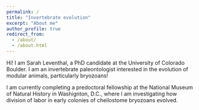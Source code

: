 ```yaml
---
permalink: /
title: "Invertebrate evolution"
excerpt: "About me"
author_profile: true
redirect_from: 
  - /about/
  - /about.html
---
```


Hi! I am Sarah Leventhal, a PhD candidate at the University of Colorado Boulder. I am an invertebrate paleontologist interested in the evolution of modular animals, particularly bryozoans!


I am currently completing a predoctoral fellowship at the National Museum of Natural History in Washignton, D.C., where I am investigating how division of labor in early colonies of cheilostome bryozoans evolved. 
